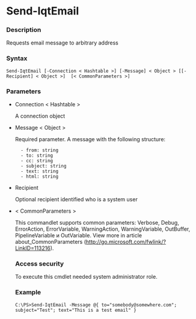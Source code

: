 # <a name="send-email">Send-IqtEmail</a>

### Description

Requests email message to arbitrary address
    
### Syntax

    Send-IqtEmail [-Connection < Hashtable >] [-Message] < Object > [[-Recipient] < Object >]  [< CommonParameters >]
    
### Parameters

- Connection < Hashtable >

	A connection object
        
- Message < Object >

    Required parameter. A message with the following structure:
    
        - from: string
        - to: string
        - cc: string
        - subject: string
        - text: string
        - html: string

- Recipient <Object>

    Optional recipient identified who is a system user

- < CommonParameters >

    This commandlet supports common parameters: Verbose, Debug,
    ErrorAction, ErrorVariable, WarningAction, WarningVariable,
    OutBuffer, PipelineVariable и OutVariable. View more in article 
    about_CommonParameters (http://go.microsoft.com/fwlink/?LinkID=113216). 
    
### Access security 

To execute this cmdlet needed system administrator role.

### Example
    
    C:\PS>Send-IqtEmail -Message @{ to="somebody@somewhere.com"; subject="Test"; text="This is a test email" }